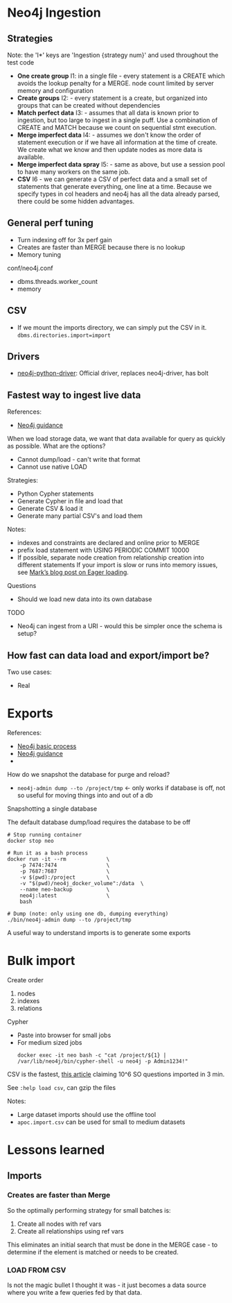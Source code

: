# Neo4j Ingestion

## Strategies

Note: the 'I*' keys are 'Ingestion {strategy num}' and used throughout the test code

* **One create group** I1: in a single file - every statement is a CREATE which avoids the lookup penalty for a MERGE. node count limited by server memory and configuration
* **Create groups** I2: - every statement is a create, but organized into groups that can be created without dependencies
* **Match perfect data** I3: - assumes that all data is known prior to ingestion, but too large to ingest in a single puff. Use a combination of CREATE and MATCH because we count on sequential stmt execution.
* **Merge imperfect data** I4: - assumes we don't know the order of statement execution or if we have all information at the time of create. We create what we know and then update nodes as more data is available.
* **Merge imperfect data spray** I5: - same as above, but use a session pool to have many workers on the same job.
* **CSV** I6 - we can generate a CSV of perfect data and a small set of statements that generate everything, one line at a time. Because we specify types in col headers and neo4j has all the data already parsed, there could be some hidden advantages.

## General perf tuning

* Turn indexing off for 3x perf gain
* Creates are faster than MERGE because there is no lookup
* Memory tuning

conf/neo4j.conf

* dbms.threads.worker_count
* memory

## CSV

* If we mount the imports directory, we can simply put the CSV in it. `dbms.directories.import=import`


## Drivers

* [neo4j-python-driver](https://github.com/neo4j/neo4j-python-driver): Official driver, replaces neo4j-driver, has bolt

## Fastest way to ingest live data

References:

* [Neo4j guidance](https://neo4j.com/developer/guide-import-csv/)

When we load storage data, we want that data available for query as quickly as possible. What are the options?

* Cannot dump/load - can't write that format
* Cannot use native LOAD

Strategies:

* Python Cypher statements
* Generate Cypher in file and load that
* Generate CSV & load it
* Generate many partial CSV's and load them

Notes:

* indexes and constraints are declared and online prior to MERGE
* prefix load statement with USING PERIODIC COMMIT 10000
* If possible, separate node creation from relationship creation into different statements
If your import is slow or runs into memory issues, see [Mark’s blog post on Eager loading](https://markhneedham.com/blog/2014/10/23/neo4j-cypher-avoiding-the-eager/).

Questions

* Should we load new data into its own database

TODO

* Neo4j can ingest from a URI - would this be simpler once the schema is setup?

## How fast can data load and export/import be?

Two use cases:

* Real


# Exports

References:

* [Neo4j basic process](https://neo4j.com/docs/operations-manual/current/tools/dump-load/)
* [Neo4j guidance](https://neo4j.com/developer/kb/export-sub-graph-to-cypher-and-import/)
* 

How do we snapshot the database for purge and reload?

* `neo4j-admin dump --to /project/tmp` <- only works if database is off, not so useful for moving things into and out of a db


Snapshotting a single database

The default database dump/load requires the database to be off
```
# Stop running container
docker stop neo

# Run it as a bash process
docker run -it --rm             \
    -p 7474:7474                \
    -p 7687:7687                \
    -v $(pwd):/project          \
    -v "$(pwd)/neo4j_docker_volume":/data  \
    --name neo-backup           \
    neo4j:latest                \
    bash

# Dump (note: only using one db, dumping everything)
./bin/neo4j-admin dump --to /project/tmp
```


A useful way to understand imports is to generate some exports

# Bulk import

Create order

1. nodes
1. indexes
1. relations

Cypher

* Paste into browser for small jobs
* For medium sized jobs
    ```
    docker exec -it neo bash -c "cat /project/${1} | /var/lib/neo4j/bin/cypher-shell -u neo4j -p Admin1234!"
    ```

CSV is the fastest, [this article](https://neo4j.com/blog/import-10m-stack-overflow-questions/) claiming 10^6 SO questions imported in 3 min.

See `:help load csv`, can gzip the files

Notes:

* Large dataset imports should use the offline tool
* `apoc.import.csv` can be used for small to medium datasets


# Lessons learned

## Imports

### Creates are faster than Merge

So the optimally performing strategy for small batches is:

1. Create all nodes with ref vars
1. Create all relationships using ref vars

This eliminates an initial search that must be done in the MERGE case - to determine if the element is matched or needs to be created.


### LOAD FROM CSV

Is not the magic bullet I thought it was - it just becomes a data source where you write a few queries fed by that data.
